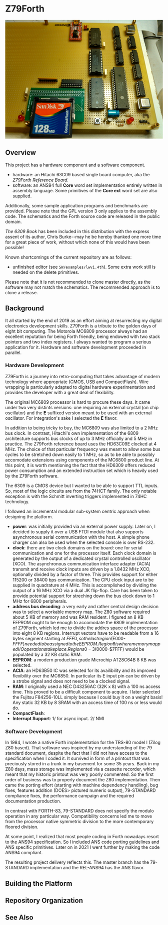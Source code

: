 # Z79Forth

![An Early Hardware Iteration](KIMG0091.jpg "The Wire Wrapped Prototype Board")

## Overview ##
This project has a hardware component and a software component.

- hardware: an Hitachi 63C09 based single board computer, aka the *Z79Forth
  Reference Board.*
- software: an ANS94 full __Core__ word set implementation entirely written in
  assembly language. Some primitives of the __Core ext__ word set are also
  supplied.

Additionally, some sample application programs and benchmarks are provided.
Please note that the GPL version 3 only applies to the assembly code. The
schematics and the Forth source code are released in the public domain.

*The 6309 Book* has been included in this distribution with the express assent
of its author, Chris Burke--may he be hereby thanked one more time for a great
piece of work, without which none of this would have been possible!

Known shortcomings of the current repository are as follows:

- unfinished editor (see `SW/examples/lwvi.4th`). Some extra work still is
  needed on the delete primitives.
  
Please note that it is not recommended to clone master directly, as the
software may not match the schematics. The recommended approach is to clone
a release.

## Background
It all started by the end of 2019 as an effort aiming at resurrecting my
digital electronics development skills. Z79Forth is a tribute to the golden
days of eight bit computing. The Motorola MC6809 processor always had an
excellent reputation for being Forth friendly, being endowed with two stack
pointers and two index registers. I always wanted to program a serious
application for it. Hardware and software development proceeded in parallel.

### Hardware Development
Z79Forth is a journey into retro-computing that takes advantage of modern
technology where appropriate (CMOS, USB and CompactFlash). Wire wrapping is
particularly adapted to digital hardware experimentation and provides the
developer with a great deal of flexibility.

The original MC6809 processor is hard to procure these days. It came under
two very distints versions: one requiring an external crystal (on chip
oscillator) and the __E__ suffixed version meant to be used with an external
oscillator. For integration's sake I selected the __E__ flavor.

In addition to being tricky to buy, the MC6809 was also limited to a 2 MHz
bus clock. In contrast, Hitachi's own implementation of the 6809 architecture
supports bus clocks of up to 3 MHz officially and 5 MHz in practice. The
Z79Forth reference board uses the HD63C09E clocked at 4 MHz. The choice of that
particular frequency was meant to allow some bus cycles to be stretched down
easily to 1 MHz, so as to be able to possibly accomodate extensions using
components of the MC6800 product line. At this point, it is worth mentioning
the fact that the HD6309 offers reduced power consumption and an extended
instruction set which is heavily used by the Z79Forth software.

The 6309 is a CMOS device but I wanted to be able to support TTL inputs. So,
most of the logic circuits are from the 74HCT family. The only notable
exception is with the Schmitt inverting triggers implemented in 74HC
technology.

I followed an incremental modular sub-system centric approach when designing
the platform.

- __power__: was initially provided via an external power supply. Later on, I
  decided to supply it over a USB FTDI module that also supports asynchronous
  serial communication with the host. A simple phone charger can also be used
  when the selected console is over RS-232.
- __clock__: there are two clock domains on the board: one for serial
  communication and one for the processor itself. Each clock domain is
  generated by the output of a dedicated crystal controlled oscillator (XCO).
  The asynchronous communication interface adapter (ACIA) transmit and receive
  clock inputs are driven by a 1.8432 MHz XCO, optionally divided by a factor
  of three. This provides support for either 115200 or 38400 bps communication.
  The CPU clock input are to be supplied in quadrature at 4 MHz. This is
  accomplished by dividing the output of a 16 MHz XCO via a dual JK flip-flop.
  Care has been taken to provide potential support for streching down the
  bus clock down to 1 MHz for 6800 peripherals.
- __address bus decoding__: a very early and rather central design decision
  was to select a workable memory map. The Z80 software required about 5 KB
  of memory and was RAM resident. I figured an 8 KB EEPROM ought to be enough
  to accomodate the 6809 implementation of Z79Forth, which led me to divide
  the addres space of the processor into eight 8 KB regions. Interrupt vectors
  have to be readable from a 16 bytes segment starting at $FFF0, so the last
  region ($E000-$FFFF) needed to be assigned to the EEPROM. Region 6 is where
  memory mapped I/O operations take place. Regions 0-3 ($0000-$7FFF) would
  be populated by a 32 KB static RAM.
- __EEPROM__: a modern production grade Microchip AT28C64B 8 KB was selected.
- __ACIA__: an HD63B50 IC was selected for its availibility and its improved
  flexibility over the MC6850. In particular its E input pin can be driven
  by a strobe signal and does not need to be a clocked signal.
- __RAM__: I originally used a NEC D43256AC (32K x 8) with a 100 ns access
  time. This proved to be a difficult component to acquire. I later selected
  the Fujitsu F84256-10LL simply because I could buy it on a weight basis!
  Any static 32 KB by 8 SRAM with an access time of 100 ns or less would do.
- __CompactFlash__:
- __Interrupt Support__: 1/ for async input. 2/ NMI

### Software Development
In 1984, I wrote a native Forth implementation for the TRS-80 model I
(Zilog Z80 based). That software was inspired by my understanding of the 79
standard document, despite the fact that I did not have access to the
specification when I coded it. It survived in form of a printout that was
preciously stored in a trunk in my basement for some 35 years. Back in my Z80
days, mass storage was implemented via a cassette recorder, which meant that my
historic printout was very poorly commented. So the first order of business was
to properly document the Z80 implementation. Then came the porting effort
(starting with machine dependency handling), bug fixes, features addition
(DOES> pictured numeric output), 79-STANDARD compliance fixes, the performance
campaign and the required documentation production.

In contrast with FORTH-83, 79-STANDARD does not specify the modulo operation
in any particular way. Compatibility concerns led me to move from the processor
native symmetric division to the more contemporary floored division.

At some point, I realized that most people coding in Forth nowadays resort
to the ANS94 specification. So I included ANS code porting guidelines and
ANS specific primitives. Later on in 2021 I went further by making the code
ANS94 compliant.

The resulting project delivery reflects this. The master branch has the
79-STANDARD implementation and the REL-ANS94 has the ANS flavor.

## Building the Platform

## Repository Organization

## See Also

